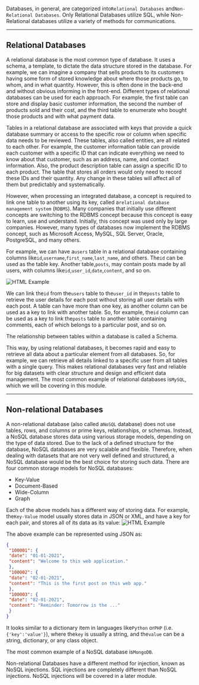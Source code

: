 Databases, in general, are categorized into`Relational Databases` and`Non-Relational Databases`. Only Relational Databases utilize SQL, while Non-Relational databases utilize a variety of methods for communications.

---

## Relational Databases

A relational database is the most common type of database. It uses a schema, a template, to dictate the data structure stored in the database. For example, we can imagine a company that sells products to its customers having some form of stored knowledge about where those products go, to whom, and in what quantity. However, this is often done in the back-end and without obvious informing in the front-end. Different types of relational databases can be used for each approach. For example, the first table can store and display basic customer information, the second the number of products sold and their cost, and the third table to enumerate who bought those products and with what payment data.

Tables in a relational database are associated with keys that provide a quick database summary or access to the specific row or column when specific data needs to be reviewed. These tables, also called entities, are all related to each other. For example, the customer information table can provide each customer with a specific ID that can indicate everything we need to know about that customer, such as an address, name, and contact information. Also, the product description table can assign a specific ID to each product. The table that stores all orders would only need to record these IDs and their quantity. Any change in these tables will affect all of them but predictably and systematically.

However, when processing an integrated database, a concept is required to link one table to another using its key, called a`relational database management system` (`RDBMS`). Many companies that initially use different concepts are switching to the RDBMS concept because this concept is easy to learn, use and understand. Initially, this concept was used only by large companies. However, many types of databases now implement the RDBMS concept, such as Microsoft Access, MySQL, SQL Server, Oracle, PostgreSQL, and many others.

For example, we can have a`users` table in a relational database containing columns like`id`,`username`,`first_name`,`last_name`, and others. The`id` can be used as the table key. Another table,`posts`, may contain posts made by all users, with columns like`id`,`user_id`,`date`,`content`, and so on.

![HTML Example](https://academy.hackthebox.com/storage/modules/75/web_apps_relational_db.jpg)

We can link the`id` from the`users` table to the`user_id` in the`posts` table to retrieve the user details for each post without storing all user details with each post. A table can have more than one key, as another column can be used as a key to link with another table. So, for example, the`id` column can be used as a key to link the`posts` table to another table containing comments, each of which belongs to a particular post, and so on.

The relationship between tables within a database is called a Schema.

This way, by using relational databases, it becomes rapid and easy to retrieve all data about a particular element from all databases. So, for example, we can retrieve all details linked to a specific user from all tables with a single query. This makes relational databases very fast and reliable for big datasets with clear structure and design and efficient data management. The most common example of relational databases is`MySQL`, which we will be covering in this module.

---

## Non-relational Databases

A non-relational database (also called a`NoSQL` database) does not use tables, rows, and columns or prime keys, relationships, or schemas. Instead, a NoSQL database stores data using various storage models, depending on the type of data stored. Due to the lack of a defined structure for the database, NoSQL databases are very scalable and flexible. Therefore, when dealing with datasets that are not very well defined and structured, a NoSQL database would be the best choice for storing such data. There are four common storage models for NoSQL databases:

- Key-Value
- Document-Based
- Wide-Column
- Graph

Each of the above models has a different way of storing data. For example, the`Key-Value` model usually stores data in JSON or XML, and have a key for each pair, and stores all of its data as its value: ![HTML Example](https://academy.hackthebox.com/storage/modules/75/web_apps_non-relational_db.jpg)

The above example can be represented using JSON as:


```json
{
 "100001": {
 "date": "01-01-2021",
 "content": "Welcome to this web application."
 },
 "100002": {
 "date": "02-01-2021",
 "content": "This is the first post on this web app."
 },
 "100003": {
 "date": "02-01-2021",
 "content": "Reminder: Tomorrow is the ..."
 }
}
```

It looks similar to a dictionary item in languages like`Python` or`PHP` (i.e.`{'key':'value'}`), where the`key` is usually a string, and the`value` can be a string, dictionary, or any class object.

The most common example of a NoSQL database is`MongoDB`.

Non-relational Databases have a different method for injection, known as NoSQL injections. SQL injections are completely different than NoSQL injections. NoSQL injections will be covered in a later module.


